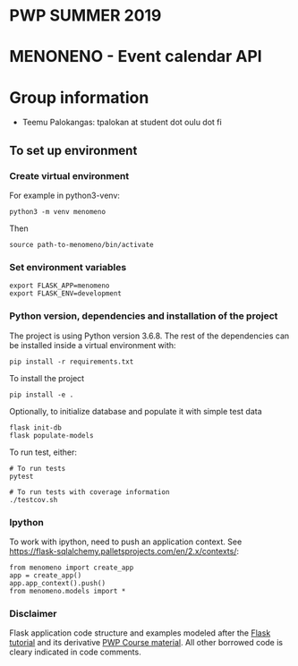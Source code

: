 # PWP SUMMER 2019
# MENONENO - Event calendar API
# Group information
* Teemu Palokangas: tpalokan at student dot oulu dot fi


## To set up environment

### Create virtual environment

For example in python3-venv:

    python3 -m venv menomeno

Then

    source path-to-menomeno/bin/activate

### Set environment variables

    export FLASK_APP=menomeno
    export FLASK_ENV=development

### Python version, dependencies and installation of the project

The project is using Python version 3.6.8. The rest of the dependencies can be installed inside a virtual environment with:

    pip install -r requirements.txt

To install the project

    pip install -e .

Optionally, to initialize database and populate it with simple test data

    flask init-db
    flask populate-models

To run test, either:

    # To run tests
    pytest

    # To run tests with coverage information
    ./testcov.sh

### Ipython

To work with ipython, need to push an application context. See https://flask-sqlalchemy.palletsprojects.com/en/2.x/contexts/:

    from menomeno import create_app
    app = create_app()
    app.app_context().push()
    from menomeno.models import *

### Disclaimer

Flask application code structure and examples modeled after the [Flask tutorial](https://flask.palletsprojects.com/en/1.0.x/tutorial/) and its derivative [PWP Course material](https://lovelace.oulu.fi/ohjelmoitava-web/programmable-web-project-summer-2019/). All other borrowed code is cleary indicated in code comments.

